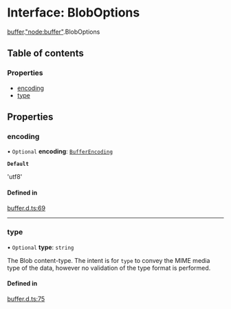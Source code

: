 # Interface: BlobOptions

[buffer](../modules/buffer.md).["node:buffer"](../modules/buffer._node_buffer_.md).BlobOptions

## Table of contents

### Properties

- [encoding](buffer._node_buffer_.BlobOptions.md#encoding)
- [type](buffer._node_buffer_.BlobOptions.md#type)

## Properties

### encoding

• `Optional` **encoding**: [`BufferEncoding`](../modules/bun.md#bufferencoding)

**`Default`**

'utf8'

#### Defined in

[buffer.d.ts:69](https://github.com/goodcodedev/bun-types/blob/8bd1b3a/buffer.d.ts#L69)

___

### type

• `Optional` **type**: `string`

The Blob content-type. The intent is for `type` to convey
the MIME media type of the data, however no validation of the type format
is performed.

#### Defined in

[buffer.d.ts:75](https://github.com/goodcodedev/bun-types/blob/8bd1b3a/buffer.d.ts#L75)
